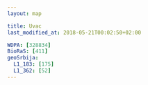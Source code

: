 ```yaml
---
layout: map

title: Uvac
last_modified_at: 2018-05-21T00:02:50+02:00

WDPA: [328834]
BioRaS: [411]
geoSrbija:
  L1_183: [175]
  L1_362: [52]
---
```

